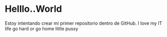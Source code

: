 # Helllo..World
Estoy intentando crear mi primer repositorio dentro de GitHub. I love my IT life
go hard or go home little pussy
